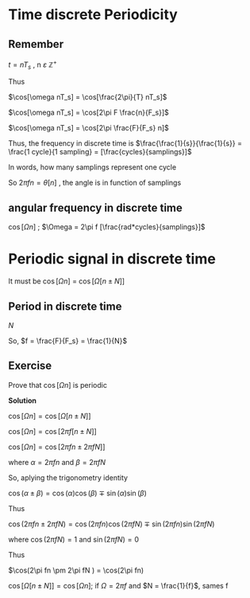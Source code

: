 # Time discrete Periodicity

## Remember

$t = nT_s$ , n $\varepsilon$ $\mathbb{Z}^{+}$

Thus

$\cos[\omega nT_s] = \cos[\frac{2\pi}{T} nT_s]$

$\cos[\omega nT_s] = \cos[2\pi F \frac{n}{F_s}]$

$\cos[\omega nT_s] = \cos[2\pi \frac{F}{F_s} n]$

Thus, the frequency in discrete time is $\frac{\frac{1}{s}}{\frac{1}{s}} = \frac{1 cycle}{1 sampling} = [\frac{cycles}{samplings}]$

In words, how many samplings represent one cycle 

So $2\pi fn = \theta [n]$ , the angle is in function of samplings

## angular frequency in discrete time

$\cos [\Omega n]$ ; $\Omega = 2\pi f [\frac{rad*cycles}{samplings}]$

# Periodic signal in discrete time

It must be $\cos[\Omega n]$ = $\cos[\Omega [n \pm N]]$

## Period in discrete time

$N$ 

So, $f = \frac{F}{F_s} = \frac{1}{N}$

## Exercise

Prove that $\cos[\Omega n]$ is periodic

**Solution**

$\cos[\Omega n] = \cos[\Omega[n \pm N]]$

$\cos[\Omega n] = \cos[2\pi f[n \pm N]]$

$\cos[\Omega n] = \cos[2\pi fn \pm 2\pi fN]]$

where $\alpha = 2\pi fn$ and $\beta = 2\pi fN$

So, aplying the trigonometry identity

$\cos(\alpha \pm \beta) = \cos(\alpha)\cos(\beta) \mp \sin(\alpha)\sin(\beta)$ 

Thus

$\cos(2\pi fn \pm 2\pi fN ) = \cos(2\pi fn)\cos(2\pi fN) \mp \sin(2\pi fn)\sin(2\pi fN)$ 

where $\cos(2\pi fN) = 1$ and $\sin(2\pi fN) = 0$

Thus

$\cos(2\pi fn \pm 2\pi fN ) = \cos(2\pi fn) 

$\cos[\Omega[n \pm N]] = \cos[\Omega n]$; if  $\Omega =2\pi f$ and $N = \frac{1}{f}$, sames f
